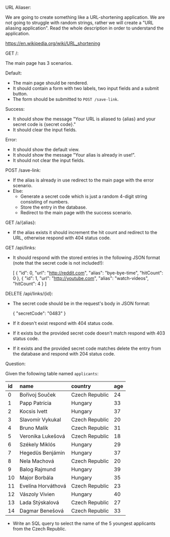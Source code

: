 URL Aliaser:

We are going to create something like a URL-shortening application.
We are not going to struggle with random strings,
rather we will create a "URL aliasing application".
Read the whole description in order to understand the application.

https://en.wikipedia.org/wiki/URL_shortening

GET /:

The main page has 3 scenarios.

Default:

- The main page should be rendered.
- It should contain a form with two labels, two input fields and a submit button.
- The form should be submitted to `POST /save-link`.

Success:

- It should show the message "Your URL is aliased to {alias}
  and your secret code is {secret code}."
- It should clear the input fields.

Error:

- It should show the default view.
- It should show the message "Your alias is already in use!".
- It should not clear the input fields.

POST /save-link:

- If the alias is already in use redirect to the main page with the error scenario.
- Else:
    - Generate a secret code which is just a random 4-digit string consisting of numbers.
    - Store the entry in the database.
    - Redirect to the main page with the success scenario.

GET /a/{alias}:

- If the alias exists it should increment the hit count and redirect to the URL,
  otherwise respond with 404 status code.

GET /api/links:

- It should respond with the stored entries in the following JSON format
  (note that the secret code is not included!):

  [
  {
  "id": 0,
  "url": "http://reddit.com",
  "alias": "bye-bye-time",
  "hitCount": 0
  },
  {
  "id": 1,
  "url": "http://youtube.com",
  "alias": "watch-videos",
  "hitCount": 4
  }
  ]

DELETE /api/links/{id}:

- The secret code should be in the request's body in JSON format:

  {
  "secretCode": "0483"
  }

- If it doesn't exist respond with 404 status code.
- If it exists but the provided secret code doesn't match respond with 403 status code.
- If it exists and the provided secret code matches delete the entry from the database
  and respond with 204 status code.

Question:

Given the following table named `applicants`:

| id | name               | country        | age |
|:---|:-------------------|:---------------|:----|
| 0  | Bořivoj Souček     | Czech Republic | 24  |
| 1  | Papp Patrícia      | Hungary        | 33  |
| 2  | Kocsis Ivett       | Hungary        | 37  |
| 3  | Slavomír Vykukal   | Czech Republic | 20  |
| 4  | Bruno Malík        | Czech Republic | 31  |
| 5  | Veronika Lukešová  | Czech Republic | 18  |
| 6  | Székely Miklós     | Hungary        | 29  |
| 7  | Hegedüs Benjámin   | Hungary        | 37  |
| 8  | Nela Machová       | Czech Republic | 20  |
| 9  | Balog Rajmund      | Hungary        | 39  |
| 10 | Major Borbála      | Hungary        | 35  |
| 11 | Evelína Horváthová | Czech Republic | 23  |
| 12 | Vászoly Vivien     | Hungary        | 40  |
| 13 | Lada Stýskalová    | Czech Republic | 27  |
| 14 | Dagmar Benešová    | Czech Republic | 33  |

- Write an SQL query to select the name of the 5 youngest applicants
  from the Czech Republic.
